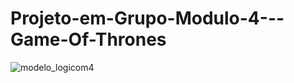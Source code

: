 # Projeto-em-Grupo-Modulo-4---Game-Of-Thrones





![modelo_logicom4](https://user-images.githubusercontent.com/115815559/224511009-c0b4487f-05d3-45f7-a1ef-b73a30a4b0cf.png)

